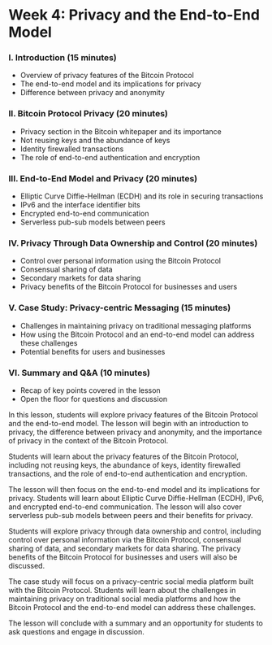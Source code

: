 # Week 4: Privacy and the End-to-End Model

### I. Introduction (15 minutes)

* Overview of privacy features of the Bitcoin Protocol
* The end-to-end model and its implications for privacy&#x20;
* Difference between privacy and anonymity

### II. Bitcoin Protocol Privacy (20 minutes)

* Privacy section in the Bitcoin whitepaper and its importance&#x20;
* Not reusing keys and the abundance of keys&#x20;
* Identity firewalled transactions&#x20;
* The role of end-to-end authentication and encryption

### III. End-to-End Model and Privacy (20 minutes)

* Elliptic Curve Diffie-Hellman (ECDH) and its role in securing transactions&#x20;
* IPv6 and the interface identifier bits&#x20;
* Encrypted end-to-end communication&#x20;
* Serverless pub-sub models between peers

### IV. Privacy Through Data Ownership and Control (20 minutes)

* Control over personal information using the Bitcoin Protocol
* Consensual sharing of data&#x20;
* Secondary markets for data sharing&#x20;
* Privacy benefits of the Bitcoin Protocol for businesses and users

### V. Case Study: Privacy-centric Messaging (15 minutes)

* Challenges in maintaining privacy on traditional messaging platforms&#x20;
* How using the Bitcoin Protocol and an end-to-end model can address these challenges&#x20;
* Potential benefits for users and businesses

### VI. Summary and Q\&A (10 minutes)

* Recap of key points covered in the lesson&#x20;
* Open the floor for questions and discussion

In this lesson, students will explore privacy features of the Bitcoin Protocol and the end-to-end model. The lesson will begin with an introduction to privacy, the difference between privacy and anonymity, and the importance of privacy in the context of the Bitcoin Protocol.

Students will learn about the privacy features of the Bitcoin Protocol, including not reusing keys, the abundance of keys, identity firewalled transactions, and the role of end-to-end authentication and encryption.

The lesson will then focus on the end-to-end model and its implications for privacy. Students will learn about Elliptic Curve Diffie-Hellman (ECDH), IPv6, and encrypted end-to-end communication. The lesson will also cover serverless pub-sub models between peers and their benefits for privacy.

Students will explore privacy through data ownership and control, including control over personal information via the Bitcoin Protocol, consensual sharing of data, and secondary markets for data sharing. The privacy benefits of the Bitcoin Protocol for businesses and users will also be discussed.

The case study will focus on a privacy-centric social media platform built with the Bitcoin Protocol. Students will learn about the challenges in maintaining privacy on traditional social media platforms and how the Bitcoin Protocol and the end-to-end model can address these challenges.

The lesson will conclude with a summary and an opportunity for students to ask questions and engage in discussion.
